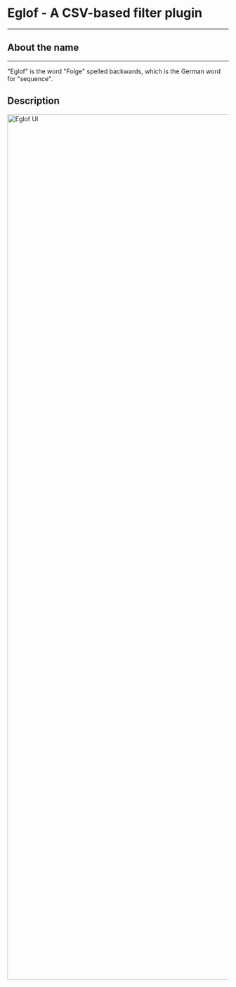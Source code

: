 # Eglof - A CSV-based filter plugin
***
## About the name
***
"Eglof" is the word "Folge" spelled backwards, which is the German word for "sequence".
## Description
<img width="3024" height="1964" alt="Eglof UI" src="https://github.com/user-attachments/assets/60738a56-c089-48de-872d-2f981b50b697" />

